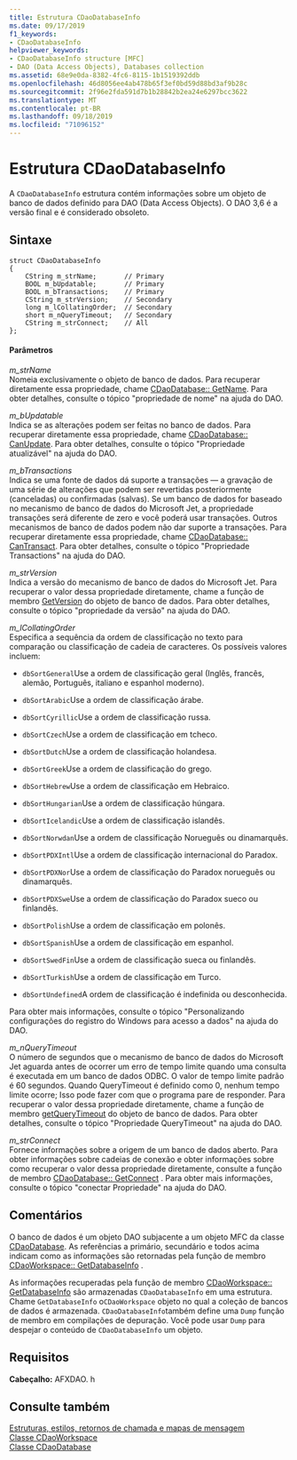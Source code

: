 ```yaml
---
title: Estrutura CDaoDatabaseInfo
ms.date: 09/17/2019
f1_keywords:
- CDaoDatabaseInfo
helpviewer_keywords:
- CDaoDatabaseInfo structure [MFC]
- DAO (Data Access Objects), Databases collection
ms.assetid: 68e9e0da-8382-4fc6-8115-1b1519392ddb
ms.openlocfilehash: 46d8056ee4ab478b65f3ef0bd59d88bd3af9b28c
ms.sourcegitcommit: 2f96e2fda591d7b1b28842b2ea24e6297bcc3622
ms.translationtype: MT
ms.contentlocale: pt-BR
ms.lasthandoff: 09/18/2019
ms.locfileid: "71096152"
---
```

# <a name="cdaodatabaseinfo-structure"></a>Estrutura CDaoDatabaseInfo

A `CDaoDatabaseInfo` estrutura contém informações sobre um objeto de banco de dados definido para DAO (Data Access Objects).
O DAO 3,6 é a versão final e é considerado obsoleto.

## <a name="syntax"></a>Sintaxe

```
struct CDaoDatabaseInfo
{
    CString m_strName;       // Primary
    BOOL m_bUpdatable;       // Primary
    BOOL m_bTransactions;    // Primary
    CString m_strVersion;    // Secondary
    long m_lCollatingOrder;  // Secondary
    short m_nQueryTimeout;   // Secondary
    CString m_strConnect;    // All
};
```

#### <a name="parameters"></a>Parâmetros

*m_strName*<br/>
Nomeia exclusivamente o objeto de banco de dados. Para recuperar diretamente essa propriedade, chame [CDaoDatabase:: GetName](../../mfc/reference/cdaodatabase-class.md#getname). Para obter detalhes, consulte o tópico "propriedade de nome" na ajuda do DAO.

*m_bUpdatable*<br/>
Indica se as alterações podem ser feitas no banco de dados. Para recuperar diretamente essa propriedade, chame [CDaoDatabase:: CanUpdate](../../mfc/reference/cdaodatabase-class.md#canupdate). Para obter detalhes, consulte o tópico "Propriedade atualizável" na ajuda do DAO.

*m_bTransactions*<br/>
Indica se uma fonte de dados dá suporte a transações — a gravação de uma série de alterações que podem ser revertidas posteriormente (canceladas) ou confirmadas (salvas). Se um banco de dados for baseado no mecanismo de banco de dados do Microsoft Jet, a propriedade transações será diferente de zero e você poderá usar transações. Outros mecanismos de banco de dados podem não dar suporte a transações. Para recuperar diretamente essa propriedade, chame [CDaoDatabase:: CanTransact](../../mfc/reference/cdaodatabase-class.md#cantransact). Para obter detalhes, consulte o tópico "Propriedade Transactions" na ajuda do DAO.

*m_strVersion*<br/>
Indica a versão do mecanismo de banco de dados do Microsoft Jet. Para recuperar o valor dessa propriedade diretamente, chame a função de membro [GetVersion](../../mfc/reference/cdaodatabase-class.md#getversion) do objeto de banco de dados. Para obter detalhes, consulte o tópico "propriedade da versão" na ajuda do DAO.

*m_lCollatingOrder*<br/>
Especifica a sequência da ordem de classificação no texto para comparação ou classificação de cadeia de caracteres. Os possíveis valores incluem:

- `dbSortGeneral`Use a ordem de classificação geral (Inglês, francês, alemão, Português, italiano e espanhol moderno).

- `dbSortArabic`Use a ordem de classificação árabe.

- `dbSortCyrillic`Use a ordem de classificação russa.

- `dbSortCzech`Use a ordem de classificação em tcheco.

- `dbSortDutch`Use a ordem de classificação holandesa.

- `dbSortGreek`Use a ordem de classificação do grego.

- `dbSortHebrew`Use a ordem de classificação em Hebraico.

- `dbSortHungarian`Use a ordem de classificação húngara.

- `dbSortIcelandic`Use a ordem de classificação islandês.

- `dbSortNorwdan`Use a ordem de classificação Norueguês ou dinamarquês.

- `dbSortPDXIntl`Use a ordem de classificação internacional do Paradox.

- `dbSortPDXNor`Use a ordem de classificação do Paradox norueguês ou dinamarquês.

- `dbSortPDXSwe`Use a ordem de classificação do Paradox sueco ou finlandês.

- `dbSortPolish`Use a ordem de classificação em polonês.

- `dbSortSpanish`Use a ordem de classificação em espanhol.

- `dbSortSwedFin`Use a ordem de classificação sueca ou finlandês.

- `dbSortTurkish`Use a ordem de classificação em Turco.

- `dbSortUndefined`A ordem de classificação é indefinida ou desconhecida.

Para obter mais informações, consulte o tópico "Personalizando configurações do registro do Windows para acesso a dados" na ajuda do DAO.

*m_nQueryTimeout*<br/>
O número de segundos que o mecanismo de banco de dados do Microsoft Jet aguarda antes de ocorrer um erro de tempo limite quando uma consulta é executada em um banco de dados ODBC. O valor de tempo limite padrão é 60 segundos. Quando QueryTimeout é definido como 0, nenhum tempo limite ocorre; Isso pode fazer com que o programa pare de responder. Para recuperar o valor dessa propriedade diretamente, chame a função de membro [getQueryTimeout](../../mfc/reference/cdaodatabase-class.md#getquerytimeout) do objeto de banco de dados. Para obter detalhes, consulte o tópico "Propriedade QueryTimeout" na ajuda do DAO.

*m_strConnect*<br/>
Fornece informações sobre a origem de um banco de dados aberto. Para obter informações sobre cadeias de conexão e obter informações sobre como recuperar o valor dessa propriedade diretamente, consulte a função de membro [CDaoDatabase:: GetConnect](../../mfc/reference/cdaodatabase-class.md#getconnect) . Para obter mais informações, consulte o tópico "conectar Propriedade" na ajuda do DAO.

## <a name="remarks"></a>Comentários

O banco de dados é um objeto DAO subjacente a um objeto MFC da classe [CDaoDatabase](../../mfc/reference/cdaodatabase-class.md). As referências a primário, secundário e todos acima indicam como as informações são retornadas pela função de membro [CDaoWorkspace:: GetDatabaseInfo](../../mfc/reference/cdaoworkspace-class.md#getdatabaseinfo) .

As informações recuperadas pela função de membro [CDaoWorkspace:: GetDatabaseInfo](../../mfc/reference/cdaoworkspace-class.md#getdatabaseinfo) são armazenadas `CDaoDatabaseInfo` em uma estrutura. Chame `GetDatabaseInfo` o`CDaoWorkspace` objeto no qual a coleção de bancos de dados é armazenada. `CDaoDatabaseInfo`também define uma `Dump` função de membro em compilações de depuração. Você pode usar `Dump` para despejar o conteúdo de `CDaoDatabaseInfo` um objeto.

## <a name="requirements"></a>Requisitos

**Cabeçalho:** AFXDAO. h

## <a name="see-also"></a>Consulte também

[Estruturas, estilos, retornos de chamada e mapas de mensagem](../../mfc/reference/structures-styles-callbacks-and-message-maps.md)<br/>
[Classe CDaoWorkspace](../../mfc/reference/cdaoworkspace-class.md)<br/>
[Classe CDaoDatabase](../../mfc/reference/cdaodatabase-class.md)
